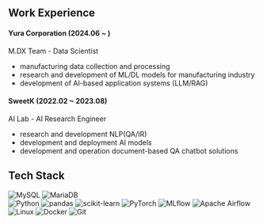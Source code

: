 ## Work Experience
#### Yura Corporation (2024.06 ~ )
M.DX Team - Data Scientist
- manufacturing data collection and processing
- research and development of ML/DL models for manufacturing industry
- development of AI-based application systems (LLM/RAG)

#### SweetK (2022.02 ~ 2023.08)
AI Lab - AI Research Engineer
- research and development NLP(QA/IR)
- development and deployment AI models
- development and operation document-based QA chatbot solutions

## Tech Stack
![MySQL](https://img.shields.io/badge/MySQL-4479A1.svg?&style=flat&logo=MySQL&logoColor=white)
![MariaDB](https://img.shields.io/badge/MariaDB-003545.svg?&style=flat&logo=MariaDB&logoColor=white)\
![Python](https://img.shields.io/badge/Python-3776AB.svg?&style=flat&logo=Python&logoColor=white)
![pandas](https://img.shields.io/badge/pandas-150458.svg?&style=flat&logo=pandas&logoColor=white)
![scikit-learn](https://img.shields.io/badge/scikitlearn-F7931E.svg?&style=flat&logo=scikit-learn&logoColor=white)
![PyTorch](https://img.shields.io/badge/PyTorch-EE4C2C.svg?&style=flat&logo=PyTorch&logoColor=white)
![MLflow](https://img.shields.io/badge/MLflow-0194E2.svg?&style=flat&logo=MLflow&logoColor=white)
![Apache Airflow](https://img.shields.io/badge/Airflow-017CEE.svg?&style=flat&logo=ApacheAirflow&logoColor=white)\
![Linux](https://img.shields.io/badge/linux-FCC624.svg?&style=flat&logo=Linux&logoColor=black)
![Docker](https://img.shields.io/badge/Docker-2496ED.svg?&style=flat&logo=Docker&logoColor=white)
![Git](https://img.shields.io/badge/Git-F05032.svg?&style=flat&logo=Git&logoColor=white)
